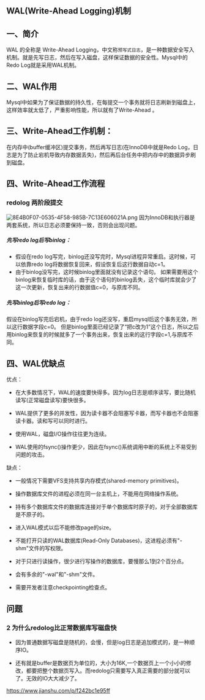 ## WAL(Write-Ahead Logging)机制
## 一、简介
WAL 的全称是 Write-Ahead Logging，中文称`预写式日志`，是一种数据安全写入机制。就是先写日志，然后在写入磁盘，这样保证数据的安全性。Mysql中的Redo Log就是采用WAL机制。

## 二、WAL作用
Mysql中如果为了保证数据的持久性，在每提交一个事务就将日志刷新到磁盘上，这样效率就太低了，严重影响性能，所以就有了Write-Ahead 。
　　
## 三、Write-Ahead工作机制：
在内存中(buffer缓冲区)提交事务，然后再写日志(在InnoDB中就是Redo Log，日志是为了防止宕机导致内存数据丢失)，然后再后台任务中把内存中的数据异步刷到磁盘。

## 四、Write-Ahead工作流程

### redolog 两阶段提交
![8E4B0F07-0535-4F58-985B-7C13E606021A.png](https://pic.imgdb.cn/item/618fccba2ab3f51d916f9e73.png)
因为InnoDB和执行器是两套系统，所以日志必须要保持一致，否则会出现问题。

##### 先写redo log后写binlog：
* 假设在redo log写完，binlog还没写完时，Mysql进程异常重启。这时候，可以依靠redo log将数据恢复回来，假设恢复后这行数据自动c=1。
* 由于binlog没写完，这时候binlog里面就没有记录这个语句。 如果需要用这个binlog来恢复临时库的话，由于这个语句的binlog丢失，这个临时库就会少了这一次更新，恢复出来的行数据值c=0，与原库不同。

##### 先写binlog后写redo log：
假设在binlog写完后宕机，由于redo log还没写，重启mysql后这个事务无效，所以这行数据字段c=0。
但是binlog里面已经记录了“把c改为1”这个日志，所以之后用binlog来恢复的时候就多了一个事务出来，恢复出来的这行字段c=1,与原库不同。

## 四、WAL优缺点

优点：
* 在大多数情况下，WAL的速度要快得多。因为log日志是顺序读写，要比随机读写(正常磁盘读写)要快很多。

* WAL提供了更多的并发性，因为读卡器不会阻塞写卡器，而写卡器也不会阻塞读卡器。读和写可以同时进行。

* 使用WAL，磁盘I/O操作往往更为连续。

* WAL使用的fsync()操作更少，因此在fsync()系统调用中断的系统上不易受到问题的攻击。

缺点：　
* 一般情况下需要VFS支持共享内存模式(shared-memory primitives)。

* 操作数据库文件的进程必须在同一台主机上，不能用在网络操作系统。

* 持有多个数据库文件的数据库连接对于单个数据库时原子的，对于全部数据库是不原子的。

* 进入WAL模式以后不能修改page的size。

* 不能打开只读的WAL数据库(Read-Only Databases)，这进程必须有"-shm"文件的写权限。

* 对于只进行读操作，很少进行写操作的数据库，要慢那么1到2个百分点。

* 会有多余的"-wal"和"-shm"文件。

* 需要开发者注意checkpointing检查点。

 
## 问题
 ### 2 为什么redolog比正常数据库写磁盘快
* 因为普通数据写磁盘是随机的，会慢，但是log日志是追加模式的，是一种顺序IO。

* 还有就是buffer是数据页为单位的，大小为16K,一个数据页上一个小小的修改，都要把整个数据页写入。而redolog只需要写入真正需要的部分就可以了。无效的IO大大减少了。


https://www.jianshu.com/p/f242bc1e95ff